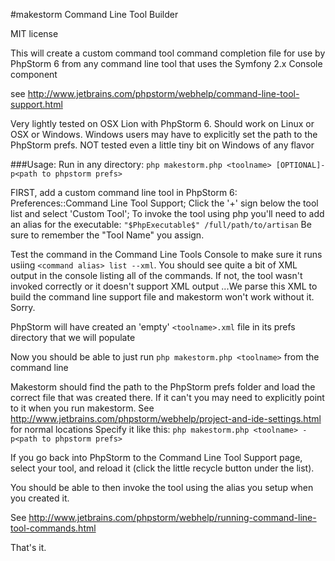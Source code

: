 #makestorm Command Line Tool Builder

MIT license

This will create a custom command tool command completion file for use by PhpStorm 6
from any command line tool that uses the Symfony 2.x Console component

see http://www.jetbrains.com/phpstorm/webhelp/command-line-tool-support.html

Very lightly tested on OSX Lion with PhpStorm 6. Should work on Linux or OSX or Windows.
Windows users may have to explicitly set the path to the PhpStorm prefs.
NOT tested even a little tiny bit on Windows of any flavor

###Usage:
Run in any directory:
```php makestorm.php <toolname> [OPTIONAL]-p<path to phpstorm prefs>```

FIRST, add a custom command line tool in PhpStorm 6: Preferences::Command Line Tool Support;
Click the '+' sign below the tool list and select 'Custom Tool';
To invoke the tool using php you'll need to add an alias for the executable:
   ```"$PhpExecutable$" /full/path/to/artisan```
Be sure to remember the "Tool Name" you assign.

Test the command in the Command Line Tools Console to make sure it runs
  usiing ```<command alias> list --xml```.
You should see quite a bit of XML output in the console listing all of the commands.
If not, the tool wasn't invoked correctly or it doesn't support XML output
...We parse this XML to build the command line support file and makestorm won't work without it. Sorry.

PhpStorm will have created an 'empty' ```<toolname>.xml``` file in its prefs directory that we will populate

Now you should be able to just run ```php makestorm.php <toolname>``` from the command line

Makestorm should find the path to the PhpStorm prefs folder and load the correct file that was created there.
If it can't you may need to explicitly point to it when you run makestorm.
See http://www.jetbrains.com/phpstorm/webhelp/project-and-ide-settings.html for normal locations
Specify it like this: ```php makestorm.php <toolname> -p<path to phpstorm prefs>```

If you go back into PhpStorm to the Command Line Tool Support page, select your tool,
and reload it (click the little recycle button under the list).

You should be able to then invoke the tool using the alias you setup when you created it.

See http://www.jetbrains.com/phpstorm/webhelp/running-command-line-tool-commands.html

That's it.
